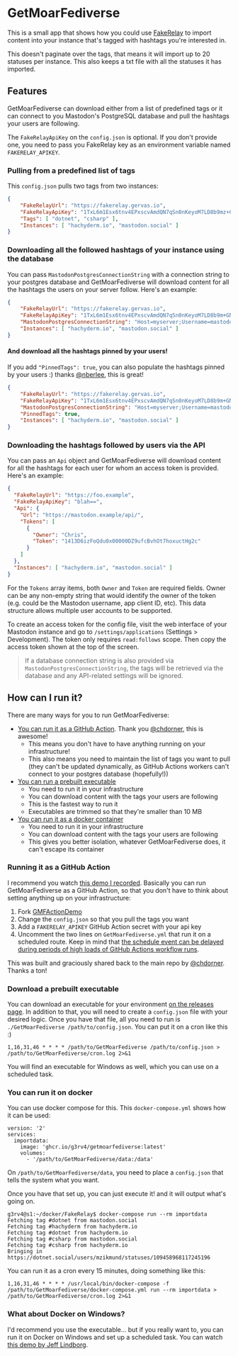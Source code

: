 # GetMoarFediverse

This is a small app that shows how you could use [FakeRelay](https://github.com/g3rv4/FakeRelay/) to import content into your instance that's tagged with hashtags you're interested in.

This doesn't paginate over the tags, that means it will import up to 20 statuses per instance. This also keeps a txt file with all the statuses it has imported.

## Features

GetMoarFediverse can download either from a list of predefined tags or it can connect to you Mastodon's PostgreSQL database and pull the hashtags your users are following.

The `FakeRelayApiKey` on the `config.json` is optional. If you don't provide one, you need to pass you FakeRelay key as an environment variable named `FAKERELAY_APIKEY`.

### Pulling from a predefined list of tags

This `config.json` pulls two tags from two instances:

```json
{
    "FakeRelayUrl": "https://fakerelay.gervas.io",
    "FakeRelayApiKey": "1TxL6m1Esx6tnv4EPxscvAmdQN7qSn0nKeyoM7LD8b9mz+GNfrKaHiWgiT3QcNMUA+dWLyWD8qyl1MuKJ+4uHA==",
    "Tags": [ "dotnet", "csharp" ],
    "Instances": [ "hachyderm.io", "mastodon.social" ]
}
```

### Downloading all the followed hashtags of your instance using the database

You can pass `MastodonPostgresConnectionString` with a connection string to your postgres database and GetMoarFediverse will download content for all the hashtags the users on your server follow. Here's an example:

```json
{
    "FakeRelayUrl": "https://fakerelay.gervas.io",
    "FakeRelayApiKey": "1TxL6m1Esx6tnv4EPxscvAmdQN7qSn0nKeyoM7LD8b9m+GNfrKaHiWgiT3QcNMUA+dWLyWD8qyl1MuKJ+4uHA==",
    "MastodonPostgresConnectionString": "Host=myserver;Username=mastodon_read;Password=password;Database=mastodon_production",
    "Instances": [ "hachyderm.io", "mastodon.social" ]
}
```

#### And download all the hashtags pinned by your users!

If you add `"PinnedTags": true`, you can also populate the hashtags pinned by your users :) thanks [@nberlee](https://github.com/nberlee), this is great!

```json
{
    "FakeRelayUrl": "https://fakerelay.gervas.io",
    "FakeRelayApiKey": "1TxL6m1Esx6tnv4EPxscvAmdQN7qSn0nKeyoM7LD8b9m+GNfrKaHiWgiT3QcNMUA+dWLyWD8qyl1MuKJ+4uHA==",
    "MastodonPostgresConnectionString": "Host=myserver;Username=mastodon_read;Password=password;Database=mastodon_production",
    "PinnedTags": true,
    "Instances": [ "hachyderm.io", "mastodon.social" ]
}
```

### Downloading the hashtags followed by users via the API

You can pass an `Api` object and GetMoarFediverse will download content for all the hashtags for each user for whom an access token is provided. Here's an example:

```json
{
  "FakeRelayUrl": "https://foo.example",
  "FakeRelayApiKey": "blah==",
  "Api": {
    "Url": "https://mastodon.example/api/",
    "Tokens": [
      {
        "Owner": "Chris",
        "Token": "1413D6izFoQdu0x00000DZ9ufcBvhOt7hoxuctHg2c"
      }
    ]
  },
  "Instances": [ "hachyderm.io", "mastodon.social" ]
}
```

For the `Tokens` array items, both `Owner` and `Token` are required fields. Owner can be any non-empty string that would identify the owner of the token (e.g. could be the Mastodon username, app client ID, etc). This data structure allows multiple user accounts to be supported.

To create an access token for the config file, visit the web interface of your Mastodon instance and go to `/settings/applications` (Settings > Development). The token only requires `read:follows` scope. Then copy the access token shown at the top of the screen.

> If a database connection string is also provided via `MastodonPostgresConnectionString`, the tags will be retrieved via the database and any API-related settings will be ignored.

## How can I run it?

There are many ways for you to run GetMoarFediverse:

* [You can run it as a GitHub Action](#running-it-as-a-github-action). Thank you [@chdorner](https://github.com/chdorner), this is awesome!
  * This means you don't have to have anything running on your infrastructure!
  * This also means you need to maintain the list of tags you want to pull (they can't be updated dynamically, as GitHub Actions workers can't connect to your postgres database (hopefully!))
* [You can run a prebuilt executable](#download-a-prebuilt-executable)
  * You need to run it in your infrastructure
  * You can download content with the tags your users are following
  * This is the fastest way to run it
  * Executables are trimmed so that they're smaller than 10 MB
* [You can run it as a docker container](#you-can-run-it-on-docker)
  * You need to run it in your infrastructure
  * You can download content with the tags your users are following
  * This gives you better isolation, whatever GetMoarFediverse does, it can't escape its container

### Running it as a GitHub Action

I recommend you watch [this demo I recorded](https://youtu.be/XOBD8OsdjGY). Basically you can run GetMoarFediverse as a GitHub Action, so that you don't have to think about setting anything up on your infrastructure:

1. Fork [GMFActionDemo](https://github.com/g3rv4/GMFActionDemo)
2. Change the `config.json` so that you pull the tags you want
3. Add a `FAKERELAY_APIKEY` GitHub Action secret with your api key
4. Uncomment the two lines on `GetMoarFediverse.yml` that run it on a scheduled route. Keep in mind that [the schedule event can be delayed during periods of high loads of GitHub Actions workflow runs](https://docs.github.com/en/actions/using-workflows/events-that-trigger-workflows#schedule).

This was built and graciously shared back to the main repo by [@chdorner](https://github.com/chdorner). Thanks a ton!

### Download a prebuilt executable

You can download an executable for your environment [on the releases page](https://github.com/g3rv4/GetMoarFediverse/releases). In addition to that, you will need to create a `config.json` file with your desired logic. Once you have that file, all you need to run is `./GetMoarFediverse /path/to/config.json`. You can put it on a cron like this :)

```
1,16,31,46 * * * * /path/to/GetMoarFediverse /path/to/config.json > /path/to/GetMoarFediverse/cron.log 2>&1
```

You will find an executable for Windows as well, which you can use on a scheduled task.

### You can run it on docker

You can use docker compose for this. This `docker-compose.yml` shows how it can be used:

```
version: '2'
services:
  importdata:
    image: 'ghcr.io/g3rv4/getmoarfediverse:latest'
    volumes:
      - '/path/to/GetMoarFediverse/data:/data'
```

On `/path/to/GetMoarFediverse/data`, you need to place a `config.json` that tells the system what you want.

Once you have that set up, you can just execute it! and it will output what's going on.

```
g3rv4@s1:~/docker/FakeRelay$ docker-compose run --rm importdata
Fetching tag #dotnet from mastodon.social
Fetching tag #hachyderm from hachyderm.io
Fetching tag #dotnet from hachyderm.io
Fetching tag #csharp from mastodon.social
Fetching tag #csharp from hachyderm.io
Bringing in https://dotnet.social/users/mzikmund/statuses/109458968117245196
```

You can run it as a cron every 15 minutes, doing something like this:

```
1,16,31,46 * * * * /usr/local/bin/docker-compose -f /path/to/GetMoarFediverse/docker-compose.yml run --rm importdata > /path/to/GetMoarFediverse/cron.log 2>&1
```

### What about Docker on Windows?

I'd recommend you use the executable... but if you really want to, you can run it on Docker on Windows and set up a scheduled task. You can watch [this demo by Jeff Lindborg](https://www.youtube.com/watch?v=v73ZKtP0rzE).
